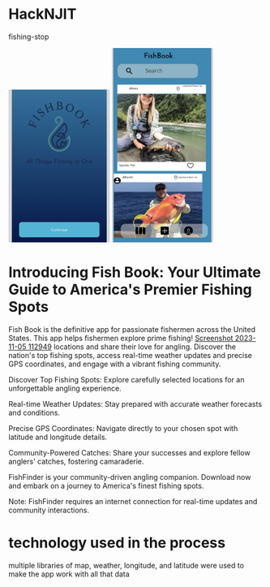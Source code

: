 # HackNJIT
fishing-stop

<img src="./screens/InitialPage.png" width="200"/>
<img src="./screens/FishBookPage.png" width="200"/>

# Introducing Fish Book: Your Ultimate Guide to America's Premier Fishing Spots

Fish Book is the definitive app for passionate fishermen across the United States. This app helps fishermen explore prime fishing!
[Screenshot 2023-11-05 112949](https://github.com/kyrollos2/HackNJIT/assets/149887130/fab43597-4057-43f1-ad23-da65cbda31a5)
 locations and share their love for angling. Discover the nation's top fishing spots, access real-time weather updates and precise GPS coordinates, and engage with a vibrant fishing community.

Discover Top Fishing Spots: Explore carefully selected locations for an unforgettable angling experience.

Real-time Weather Updates: Stay prepared with accurate weather forecasts and conditions.

Precise GPS Coordinates: Navigate directly to your chosen spot with latitude and longitude details.

Community-Powered Catches: Share your successes and explore fellow anglers' catches, fostering camaraderie.

FishFinder is your community-driven angling companion. Download now and embark on a journey to America's finest fishing spots.

Note: FishFinder requires an internet connection for real-time updates and community interactions.


# technology used in the process 

multiple libraries of map, weather, longitude, and latitude were used to make the app work with all that data

